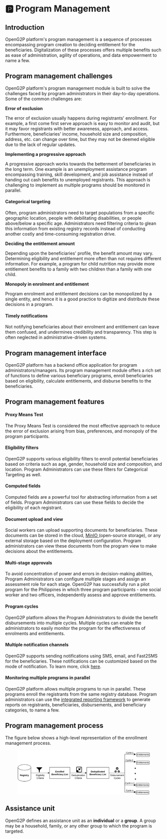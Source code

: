 # 🅿 Program Management

## Introduction <a href="#introduction" id="introduction"></a>

OpenG2P platform's program management is a sequence of processes encompassing program creation to deciding entitlement for the beneficiaries. Digitalization of these processes offers multiple benefits such as ease of administration, agility of operations, and data empowerment to name a few.

## Program management challenges <a href="#program-management-challenges" id="program-management-challenges"></a>

OpenG2P platform's program management module is built to solve the challenges faced by program administrators in their day-to-day operations. Some of the common challenges are:

**Error of exclusion**

The error of exclusion usually happens during registrants' enrollment. For example, a first come first serve approach is easy to monitor and audit, but it may favor registrants with better awareness, approach, and access. Furthermore, beneficiaries' income, household size and composition, address, etc. can change over time, but they may not be deemed eligible due to the lack of regular updates.

**Implementing a progressive approach**

A progressive approach works towards the betterment of beneficiaries in the long term. One example is an unemployment assistance program encompassing training, skill development, and job assistance instead of handing out cash benefits to unemployed registrants. This approach is challenging to implement as multiple programs should be monitored in parallel.

#### Categorical targeting

Often, program administrators need to target populations from a specific geographic location, people with debilitating disabilities, or people above/below a specific age. Administrators need filtering criteria to glean this information from existing registry records instead of conducting another costly and time-consuming registration drive.

**Deciding the entitlement amount**

Depending upon the beneficiaries' profile, the benefit amount may vary. Determining eligibility and entitlement more often than not requires different information. For example, a program for child nutrition may provide more entitlement benefits to a family with two children than a family with one child.

**Monopoly in enrolment and entitlement**

Program enrolment and entitlement decisions can be monopolized by a single entity, and hence it is a good practice to digitize and distribute these decisions in a program.

#### Timely notifications

Not notifying beneficiaries about their enrolment and entitlement can leave them confused, and undermines credibility and transparency. This step is often neglected in administrative-driven systems.

## Program management interface

OpenG2P platform has a backend office application for program administrators/managers. Its program management module offers a rich set of functions to define various beneficiary programs, enroll beneficiaries based on eligibility, calculate entitlements, and disburse benefits to the beneficiaries.&#x20;

## Program management features

#### Proxy Means Test

The Proxy Means Test is considered the most effective approach to reduce the error of exclusion arising from bias, preferences, and monopoly of the program participants.&#x20;

#### Eligibility filters

OpenG2P supports various eligibility filters to enroll potential beneficiaries based on criteria such as age, gender, household size and composition, and location. Program Administrators can use these filters for Categorical Targeting as well.

#### Computed fields

Computed fields are a powerful tool for abstracting information from a set of fields. Program Administrators can use these fields to decide the eligibility of each registrant.

#### Document upload and view

Social workers can upload supporting documents for beneficiaries. These documents can be stored in the cloud, [MinIO ](https://min.io/)(open-source storage), or any external storage based on the deployment configuration. Program administrators can view these documents from the program view to make decisions about the entitlements.

#### Multi-stage approvals

To avoid concentration of power and errors in decision-making abilities, Program Administrators can configure multiple stages and assign an assessment role for each stage. OpenG2P has successfully run a pilot program for the Philippines in which three program participants - one social worker and two officers, independently assess and approve entitlements.&#x20;

#### Program cycles

OpenG2P platform allows the Program Administrators to divide the benefit disbursements into multiple cycles. Multiple cycles can enable the administrators to easily monitor the program for the effectiveness of enrolments and entitlements.

#### Multiple notification channels

OpenG2P supports sending notifications using SMS, email, and Fast2SMS for the beneficiaries. These notifications can be customized based on the mode of notification. To learn more, click [here](notifications.md).

#### Monitoring multiple programs in parallel

OpenG2P platform allows multiple programs to run in parallel. These programs enroll the registrants from the same registry database. Program administrators can use the [integrated reporting framework](../monitoring-and-reporting.md) to generate reports on registrants, beneficiaries, disbursements, and beneficiary categories, to name a few.

## Program management process

The figure below shows a high-level representation of the enrollment management process.

<figure><img src="https://github.com/OpenG2P/openg2p-documentation/raw/a8a98c86cd7b0a186213e588d8642aac12eb64a6/.gitbook/assets/program-management-process.png" alt=""><figcaption></figcaption></figure>

## Assistance unit

OpenG2P defines an assistance unit as an **individual** or a **group**. A group may be a household, family, or any other group to which the program is targeted.&#x20;
